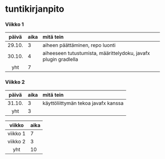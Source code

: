 # tuntikirjanpito

### Viikko 1
| päivä | aika | mitä tein  |
| :----:|:-----| :-----|
| 29.10. | 3  | aiheen päättäminen, repo luonti |
| 30.10. | 4  | aiheeseen tutustumista, määrittelydoku, javafx plugin gradlella|
| yht   | 7 | | 

### Viikko 2

| päivä | aika | mitä tein  |
| :----:|:-----| :-----|
| 31.10. | 3  | käyttöliittymän tekoa javafx kanssa |
| yht   | 3 | |


| viikko | aika |
| :----:|:-----|
| viikko 1 | 7  |
| viikko 2 | 3  |
| yht   | 10 |